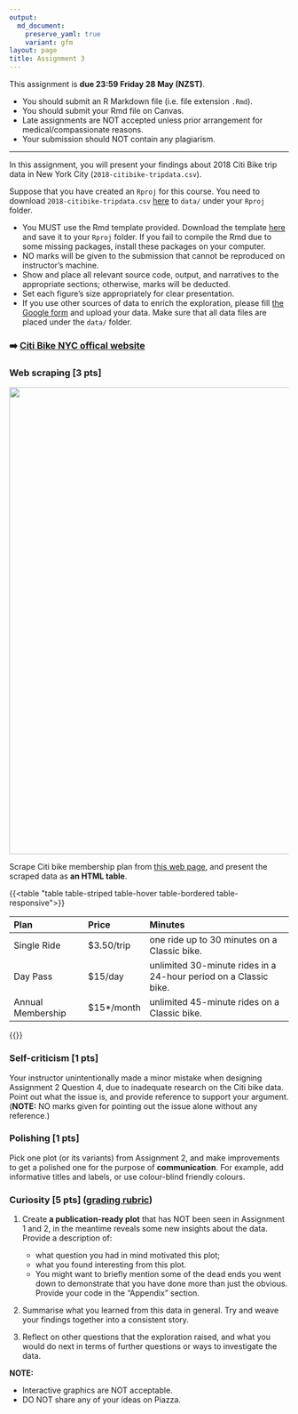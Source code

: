 ```yaml
---
output: 
  md_document:
    preserve_yaml: true
    variant: gfm
layout: page
title: Assignment 3
---
```


This assignment is **due 23:59 Friday 28 May (NZST)**.

-   You should submit an R Markdown file (i.e. file extension `.Rmd`).
-   You should submit your Rmd file on Canvas.
-   Late assignments are NOT accepted unless prior arrangement for
    medical/compassionate reasons.
-   Your submission should NOT contain any plagiarism.

------------------------------------------------------------------------

In this assignment, you will present your findings about 2018 Citi Bike
trip data in New York City (`2018-citibike-tripdata.csv`).

Suppose that you have created an `Rproj` for this course. You need to
download `2018-citibike-tripdata.csv`
[here](https://github.com/STATS-UOA/stats220/releases/download/v1.0/2018-citibike-tripdata.csv)
to `data/` under your `Rproj` folder.

-   You MUST use the Rmd template provided. Download the template
    [here]() and save it to your `Rproj` folder. If you fail to compile
    the Rmd due to some missing packages, install these packages on your
    computer.
-   NO marks will be given to the submission that cannot be reproduced
    on instructor’s machine.
-   Show and place all relevant source code, output, and narratives to
    the appropriate sections; otherwise, marks will be deducted.
-   Set each figure’s size appropriately for clear presentation.
-   If you use other sources of data to enrich the exploration, please
    fill [the Google form]() and upload your data. Make sure that all
    data files are placed under the `data/` folder.

### ➡️ [Citi Bike NYC offical website](http://citibikenyc.com)

### Web scraping \[3 pts\]

[<img src="/figures/citibike-plan.png" width="840" style="display: block; margin: auto;" />](https://www.citibikenyc.com/pricing)

Scrape Citi bike membership plan from [this web
page](https://www.citibikenyc.com/pricing), and present the scraped data
as **an HTML table**.

{{<table "table table-striped table-hover table-bordered table-responsive">}}

| Plan              | Price       | Minutes                                                          |
|:------------------|:------------|:-----------------------------------------------------------------|
| Single Ride       | $3.50/trip  | one ride up to 30 minutes on a Classic bike.                     |
| Day Pass          | $15/day     | unlimited 30-minute rides in a 24-hour period on a Classic bike. |
| Annual Membership | $15\*/month | unlimited 45-minute rides on a Classic bike.                     |

{{</table>}}

### Self-criticism \[1 pts\]

Your instructor unintentionally made a minor mistake when designing
Assignment 2 Question 4, due to inadequate research on the Citi bike
data. Point out what the issue is, and provide reference to support your
argument. (**NOTE:** NO marks given for pointing out the issue alone
without any reference.)

### Polishing \[1 pts\]

Pick one plot (or its variants) from Assignment 2, and make improvements
to get a polished one for the purpose of **communication**. For example,
add informative titles and labels, or use colour-blind friendly colours.

### Curiosity \[5 pts\] ([grading rubric](http://stat405.had.co.nz/homework/rubric.pdf))

1.  Create **a publication-ready plot** that has NOT been seen in
    Assignment 1 and 2, in the meantime reveals some new insights about
    the data. Provide a description of:

    -   what question you had in mind motivated this plot;
    -   what you found interesting from this plot.
    -   You might want to briefly mention some of the dead ends you went
        down to demonstrate that you have done more than just the
        obvious. Provide your code in the “Appendix” section.

2.  Summarise what you learned from this data in general. Try and weave
    your findings together into a consistent story.

3.  Reflect on other questions that the exploration raised, and what you
    would do next in terms of further questions or ways to investigate
    the data.

**NOTE:**

-   Interactive graphics are NOT acceptable.
-   DO NOT share any of your ideas on Piazza.
